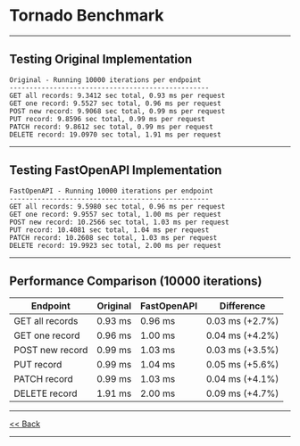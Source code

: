 # Tornado Benchmark

---

## Testing Original Implementation
```
Original - Running 10000 iterations per endpoint
--------------------------------------------------
GET all records: 9.3412 sec total, 0.93 ms per request
GET one record: 9.5527 sec total, 0.96 ms per request
POST new record: 9.9068 sec total, 0.99 ms per request
PUT record: 9.8596 sec total, 0.99 ms per request
PATCH record: 9.8612 sec total, 0.99 ms per request
DELETE record: 19.0970 sec total, 1.91 ms per request
```
---

## Testing FastOpenAPI Implementation

```
FastOpenAPI - Running 10000 iterations per endpoint
--------------------------------------------------
GET all records: 9.5980 sec total, 0.96 ms per request
GET one record: 9.9557 sec total, 1.00 ms per request
POST new record: 10.2566 sec total, 1.03 ms per request
PUT record: 10.4081 sec total, 1.04 ms per request
PATCH record: 10.2608 sec total, 1.03 ms per request
DELETE record: 19.9923 sec total, 2.00 ms per request
```

---

## Performance Comparison (10000 iterations)

| Endpoint                 | Original | FastOpenAPI | Difference |
|--------------------------|----------|-------------|------------|
| GET all records          | 0.93 ms  | 0.96 ms     | 0.03 ms (+2.7%)  |
| GET one record           | 0.96 ms  | 1.00 ms     | 0.04 ms (+4.2%)  |
| POST new record          | 0.99 ms  | 1.03 ms     | 0.03 ms (+3.5%)  |
| PUT record               | 0.99 ms  | 1.04 ms     | 0.05 ms (+5.6%)  |
| PATCH record             | 0.99 ms  | 1.03 ms     | 0.04 ms (+4.1%)  |
| DELETE record            | 1.91 ms  | 2.00 ms     | 0.09 ms (+4.7%)  |

---

[<< Back](../README.md)

---